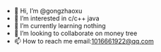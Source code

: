 - 👋 Hi, I’m @gongzhaoxu
- 👀 I’m interested in c/c++ java
- 🌱 I’m currently learning nothing
- 💞️ I’m looking to collaborate on money tree
- 📫 How to reach me 
     email:1016661922@qq.com
     

<!---
gongzhaoxu/gongzhaoxu is a ✨ special ✨ repository because its `README.md` (this file) appears on your GitHub profile.
You can click the Preview link to take a look at your changes.
--->
